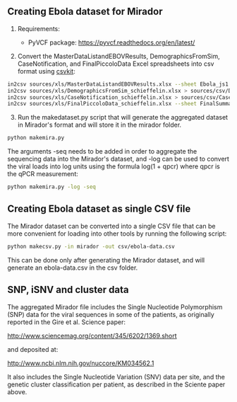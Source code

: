 ## Creating Ebola dataset for Mirador

1) Requirements:
   - PyVCF package: https://pyvcf.readthedocs.org/en/latest/

2) Convert the MasterDataListandEBOVResults, DemographicsFromSim, CaseNotification, and FinalPiccoloData Excel spreadsheets into csv format using [csvkit](https://csvkit.readthedocs.org/en/0.9.0/scripts/in2csv.html):

```bash
in2csv sources/xls/MasterDataListandEBOVResults.xlsx --sheet Ebola_js1 > sources/csv/MasterDataListandEBOVResults.csv
in2csv sources/xls/DemographicsFromSim_schieffelin.xlsx > sources/csv/DemographicsFromSim_schieffelin.csv
in2csv sources/xls/CaseNotification_schieffelin.xlsx > sources/csv/CaseNotification_schieffelin.csv
in2csv sources/xls/FinalPiccoloData_schieffelin.xlsx --sheet FinalSummary1 > sources/csv/FinalPiccoloData_schieffelin-FinalSummary1.csv
``` 

3) Run the makedataset.py script that will generate the aggregated dataset in Mirador's 
format and will store it in the mirador folder.

```bash
python makemira.py
```

The arguments -seq needs to be added in order to aggregate the sequencing data into the Mirador's dataset,
and -log can be used to convert the viral loads into log units using the formula log(1 + qpcr) where qpcr is
the qPCR measurement:

```bash
python makemira.py -log -seq
```

## Creating Ebola dataset as single CSV file

The Mirador dataset can be converted into a single CSV file that can be more convenient for loading into other tools by running the following script:

```bash
python makecsv.py -in mirador -out csv/ebola-data.csv
```

This can be done only after generating the Mirador dataset, and will generate an ebola-data.csv in the csv folder.

## SNP, iSNV and cluster data

The aggregated Mirador file includes the Single Nucleotide Polymorphism (SNP) data for the viral sequences in some of the patients, as originally reported in the Gire et al. Science paper:

http://www.sciencemag.org/content/345/6202/1369.short

and deposited at:

http://www.ncbi.nlm.nih.gov/nuccore/KM034562.1

It also includes the Single Nucleotide Variation (SNV) data per site, and the genetic cluster classification per patient, as described in the Sciente paper above.
